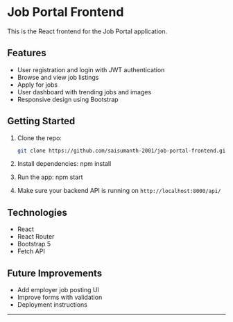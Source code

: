 # Job Portal Frontend

This is the React frontend for the Job Portal application.

## Features

- User registration and login with JWT authentication
- Browse and view job listings
- Apply for jobs
- User dashboard with trending jobs and images
- Responsive design using Bootstrap

## Getting Started

1. Clone the repo:
   ```bash
   git clone https://github.com/saisumanth-2001/job-portal-frontend.git


2. Install dependencies:
npm install

3. Run the app:
npm start

4. Make sure your backend API is running on `http://localhost:8000/api/`

## Technologies

- React
- React Router
- Bootstrap 5
- Fetch API

## Future Improvements

- Add employer job posting UI
- Improve forms with validation
- Deployment instructions

---

